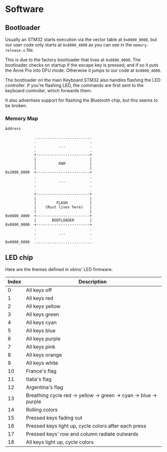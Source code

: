 Software
========

Bootloader
----------

Usually an STM32 starts execution via the vector table at `0x0800_0000`, but our user code only starts at `0x0800_4000` as you can see in the `memory-release.x` file.

This is due to the factory bootloader that lives at `0x0800_0000`. The bootloader checks on startup if the escape key is pressed, and if so it puts the Anne Pro into DFU mode. Otherwise it jumps to our code at `0x0800_4000`.

The bootloader on the main Keyboard STM32 also handles flashing the LED controller. If you're flashing LED, the commands are first sent to the keyboard controller, which forwards them.

It also advertises support for flashing the Bluetooth chip, but this seems to be broken.

### Memory Map
```
Address

             .......................... 
             .                        . 
             .          ...           .
             .                        .
             +------------------------+
             |                        |
             |          RAM           |
             |                        |
0x2000_0000  +------------------------+
             .                        .
             .          ...           .
             .                        .
             .                        .
             +------------------------+
             |                        |
             |         FLASH          |
             |    (Rust lives here)   |
             |                        |
0x0800_4000  +------------------------+
             |       BOOTLOADER       |
0x0800_0000  +------------------------+
             .                        .
             .          ...           .
             .                        .
0x0000_0000  ..........................
```

LED chip
--------

Here are the themes defined in obins' LED firmware:

| Index | Description                                                      |
|-------|------------------------------------------------------------------|
| 0     | All keys off                                                     |
| 1     | All keys red                                                     |
| 2     | All keys yellow                                                  |
| 3     | All keys green                                                   |
| 4     | All keys cyan                                                    |
| 5     | All keys blue                                                    |
| 6     | All keys purple                                                  |
| 7     | All keys pink                                                    |
| 8     | All keys orange                                                  |
| 9     | All keys white                                                   |
| 10    | France's flag                                                    |
| 11    | Italia's flag                                                    |
| 12    | Argentina's flag                                                 |
| 13    | Breathing cycle red -> yellow -> green -> cyan -> blue -> purple |
| 14    | Rolling colors                                                   |
| 15    | Pressed keys fading out                                          |
| 16    | Pressed keys light up, cycle colors after each press             |
| 17    | Pressed keys' row and column radiate outwards                    |
| 18    | All keys light up, cycle colors                                  |
